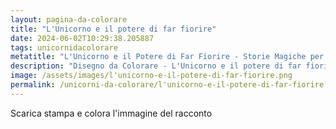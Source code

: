 ```yaml
---
layout: pagina-da-colorare
title: "L'Unicorno e il potere di far fiorire"
date: 2024-06-02T10:29:38.205887
tags: unicornidacolorare
metatitle: "L'Unicorno e il Potere di Far Fiorire - Storie Magiche per Bambini"
description: "Disegno da Colorare - L'Unicorno e il potere di far fiorire"
image: /assets/images/l'unicorno-e-il-potere-di-far-fiorire.png
permalink: /unicorni-da-colorare/l'unicorno-e-il-potere-di-far-fiorire.html
---
```

Scarica stampa e colora l'immagine del racconto
        